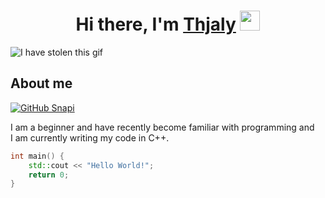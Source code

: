 <h1 align="center">Hi there, I'm <a href="https://github.com/Thjaly" target="_blank">Thjaly</a> 
<img src="https://github.com/blackcater/blackcater/raw/main/images/Hi.gif" height="32"/></h1>

![I have stolen this gif](https://c.tenor.com/a6pDrWf6gJgAAAAd/pixel-city-art.gif)

## About me
[![GitHub Snapi](https://img.shields.io/github/followers/Thjaly?label=follow&style=social)](https://github.com/Thjaly)

I am a beginner and have recently become familiar with programming and<br/>
I am currently writing my code in C++.

```cpp
int main() {
    std::cout << "Hello World!";
    return 0;
}
```

